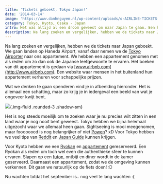 ```yaml
---
title: 'Tickets geboekt, Tokyo Japan!'
date: '2014-03-14'
image: 'https://www.danhnguyen.nl/wp-content/uploads/o-AIRLINE-TICKETS-facebook.jpg'
category: Tokyo, Kyoto, Osaka - Japan
intro: Het was altijd al een droom geweest om naar Japan te gaan. Een klasgenoot die ik heb ontmoet in mijn eerste jaar van de HBO opleiding hebben elkaar beloofd als we waren afgestudeerd, samen naar Japan te gaan. In september 2014 zijn we naar ‘the land of the rising sun’ gereisd!
description: Na lang zoeken en vergelijken, hebben we de tickets naar Japan geboekt.
---
```


Na lang zoeken en vergelijken, hebben we de tickets naar Japan geboekt. We gaan landen op Haneda Airport, vanaf daar nemen we de [Tokyo Airporter](http://www.tokyoairporter.com/) naar ons appartement. We hebben een appartement genomen met als reden om zo dan ook de Japanse leefgewoonte te ervaren. Het boeken van dit appartement is gedaan via [www.airbnb.com](http://www.airbnb.com). Een website waar mensen in het buitenland hun appartement verhuren voor schappelijke prijzen.

Wat we denken te gaan spenderen vind je in afbeelding hieronder. Het is allemaal een schatting, maar zo krijg je in iedergeval een beeld van wat je ongeveer kwijt bent.

![](https://www.danhnguyen.nl/wp-content/uploads/Screen-Shot-2014-07-16-at-10.42.17.jpg){.img-fluid .rounded-3 .shadow-sm}

Het is nog steeds moeilijk om te zoeken waar je nu precies wilt zitten in een land waar je nog nooit bent geweest. Tokyo hebben we bijna helemaal uitgezocht waar we allemaal heen gaan. Sightseeing is mooi meegenomen, maar foooooood is nog belangrijker of niet [Powen](https://www.facebook.com/powen.tang)? xD Voor Tokyo hebben we veel tips van [Reddit](http://www.reddit.com/r/japantravel) en [Japan Guide](http://www.japan-guide.com/e/e2164.html) kunnen krijgen.

Voor Kyoto hebben we een [Ryokan](http://www.motonago.com/en/top.html) en [appartement](https://www.airbnb.com/rooms/648520) gereserveerd. Een Ryokan als reden om toch wel even die authenthieke sfeer te kunnen ervaren. Slapen op een [futon](https://www.google.nl/search?q=futon&ie=utf-8&oe=utf-8&rls=org.mozilla:en-US:official&client=firefox-a&gws_rd=cr&ei=MEXGU-3XCY_B7AaevYHgAQ), ontbijt en diner wordt in de kamer geserveerd. Daarnaast een appartement, zodat we de omgeving kunnen verkennen. Dit gaan we natuurlijk op de fiets doen! :D

Nu wachten totdat het september is.. nog veel te lang wachten :(
